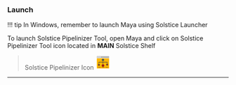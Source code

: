 ### **Launch**

!!! tip
    In Windows, remember to launch Maya using Solstice Launcher
    
To launch Solstice Pipelinizer Tool, open Maya and click on Solstice Pipelinizer Tool icon located in **MAIN** Solstice Shelf

> Solstice Pipelinizer Icon
![Solstice Pipelinizer Icon](../../img/solstice_pipelinizer_icon.png?style=centerme)

***

